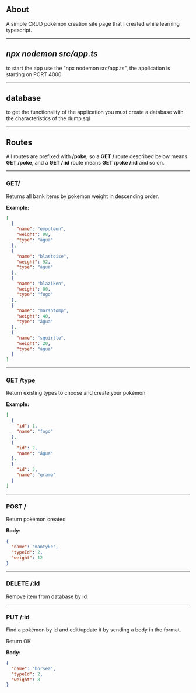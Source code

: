 ## About
A simple CRUD pokémon creation site page that I created while learning typescript.

___
## ***npx nodemon src/app.ts***
to start the app use the "npx nodemon src/app.ts", the application is starting on PORT 4000

___
## **database** 
to get the functionality of the application you must create a database with the characteristics of the dump.sql

___
## Routes
All routes are prefixed with **/poke**, so a **GET /** route described below means **GET /poke**, and a **GET /:id** route means **GET /poke /:id** and so on.

___
### **GET/**
Returns all bank items by pokemon weight in descending order.

**Example:**

```json
[
  {
    "name": "empoleon",
    "weight": 98,
    "type": "água"
  },
  {
    "name": "blastoise",
    "weight": 92,
    "type": "água"
  },
  {
    "name": "blaziken",
    "weight": 80,
    "type": "fogo"
  },
  {
    "name": "marshtomp",
    "weight": 40,
    "type": "água"
  },
  {
    "name": "squirtle",
    "weight": 20,
    "type": "água"
  }
]
```
___
### **GET /type**
Return existing types to choose and create your pokémon

**Example:**
```json
[
  {
    "id": 1,
    "name": "fogo"
  },
  {
    "id": 2,
    "name": "água"
  },
  {
    "id": 3,
    "name": "grama"
  }
]
```
___
### **POST /**
Return pokémon created

**Body:**
```json
{
  "name": "mantyke",
  "typeId": 2,
  "weight": 12
}
```
___
### **DELETE /:id**
Remove item from database by Id

___
### **PUT /:id**
Find a pokémon by id and edit/update it by sending a body in the format.

Return OK

**Body:**
```json 
{
  "name": "horsea",
  "typeId": 2,
  "weight": 8
}
```